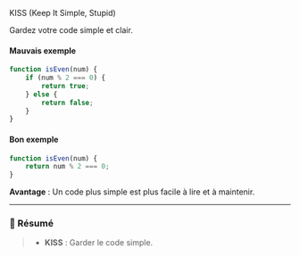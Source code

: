 KISS (Keep It Simple, Stupid)

Gardez votre code simple et clair.

#### Mauvais exemple
```javascript
function isEven(num) {
    if (num % 2 === 0) {
        return true;
    } else {
        return false;
    }
}
```
#### Bon exemple
```javascript
function isEven(num) {
    return num % 2 === 0;
}
```
**Avantage** : Un code plus simple est plus facile à lire et à maintenir.

---

### **📌 Résumé**
> - **KISS** : Garder le code simple.